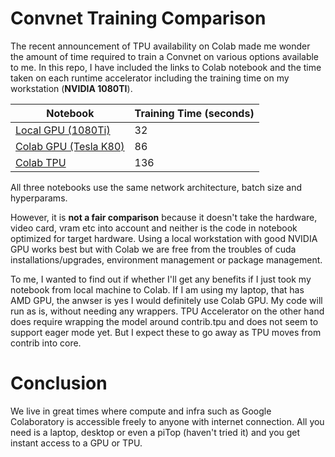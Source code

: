 # Convnet Training Comparison

The recent announcement of TPU availability on Colab made me wonder the amount of time required to train a Convnet on various options available to me. In this repo, I have included the links to Colab notebook and the time taken on each runtime accelerator including the training time on my workstation (**NVIDIA 1080TI**).


|Notebook|Training Time (seconds)|
|--------|-----------------------|
|<a href="https://github.com/katnoria/cifar10-native-vs-colab/blob/master/CIFAR10_Keras_GPU.ipynb">Local GPU (1080Ti)</a>| 32|
|<a href="https://colab.research.google.com/drive/1UCMQJDpJ5hEiUEQ4qMAj0UBiYQ6n8Yg-">Colab GPU (Tesla K80)</a>| 86|
|<a href="https://colab.research.google.com/drive/1rP91Q5L1mPOVt7FcKkqFJSIMZrBtDawO">Colab TPU</a>| 136|

All three notebooks use the same network architecture, batch size and hyperparams. 

However, it is **not a fair comparison** because it doesn't take the hardware, video card, vram etc into account and neither is the code in notebook optimized for target hardware. Using a local workstation with good NVIDIA GPU works best but with Colab we are free from the troubles of cuda installations/upgrades, environment management or package management. 

To me, I wanted to find out if whether I'll get any benefits if I just took my notebook from local machine to Colab. If I am using my laptop, that has AMD GPU, the anwser is yes I would definitely use Colab GPU. My code will run as is, without needing any wrappers. TPU Accelerator on the other hand does require wrapping the model around contrib.tpu and does not seem to support eager mode yet. But I expect these to go away as TPU moves from contrib into core. 


# Conclusion

We live in great times where compute and infra such as Google Colaboratory is accessible freely to anyone with internet connection. All you need is a laptop, desktop or even a piTop (haven't tried it) and you get instant access to a GPU or TPU.  
